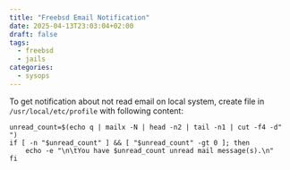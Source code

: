 ```yaml
---
title: "Freebsd Email Notification"
date: 2025-04-13T23:03:04+02:00
draft: false
tags:
  - freebsd
  - jails
categories:
  - sysops
---
```


To get notification about not read email on local system, create file in `/usr/local/etc/profile` with following content:

```
unread_count=$(echo q | mailx -N | head -n2 | tail -n1 | cut -f4 -d" ")
if [ -n "$unread_count" ] && [ "$unread_count" -gt 0 ]; then
    echo -e "\n\tYou have $unread_count unread mail message(s).\n"
fi
```
